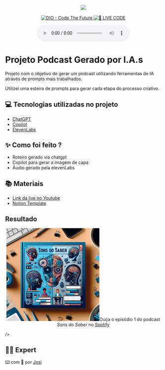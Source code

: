 <p align="center">
<img 
    src="./assets/cover.png"
    width="300"
/>
</p>

<p align="center">
<a href="https://dio.me/">
    <img 
        src="https://img.shields.io/badge/DIO-Code_The_Future-28DA77?logo=youtube" 
        alt="DIO - Code The Future">
</a>
<a href="https://dio.me/">
<img 
    src="https://img.shields.io/badge/🔴_LIVE_CODE-FF5E72" 
    alt="🔴 LIVE CODE">
</a>
</p>

<p align="center">
    
</p>

<div align="center">
    <audio src="output/podcast_editado.MP3" controls title="Podcast editado"></audio>
</div>

# Projeto Podcast Gerado por I.A.s



Projeto com o objetivo de gerar um podcast utilizando ferramentas de IA através de prompts mais trabalhados.

Utilizei uma esteira de prompts para gerar cada etapa do processo criativo.

## 💻 Tecnologias utilizadas no projeto

- [ChatGPT](https://chat.openai.com/) 
- [Copilot](https://copilot.cloud.microsoft/)
- [ElevenLabs](https://beta.elevenlabs.io/)

## ✨ Como foi feito ?

- Roteiro gerado via chatgpt
- Copilot para gerar a imagem de capa
- Áudio gerado pela elevenLabs

## 📚 Materiais

- [Link da live no Youtube](https://www.youtube.com)
- [Notion Template](https://helpful-jump-17b.notion.site/PAS-Podcast-AI-Studio-210489e15d7a4a73b743bb159e45d06f?pvs=4)

## Resultado
<p align="center">
<img 
    src="./image for podcast.jpeg"
    width="300"

Ouça o episódio 1 do podcast *Sons do Saber* no [Spotify](https://open.spotify.com/episode/4ukBE1GsmdWNBFdoHCMHo3?si=EmZslX5CSNSCe9eI8H6a1w)

/>
</p>

## 👨‍💻 Expert


⌨️ com 💜 por [Josi](https://github.com/Josi-coder)
